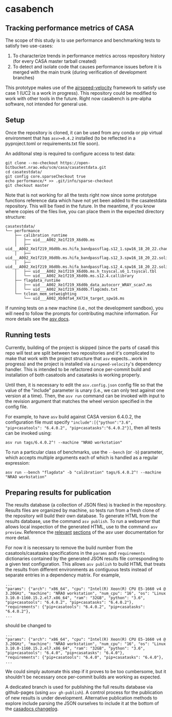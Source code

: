 # casabench
## Tracking performance metrics of CASA

The scope of this study is to use performance and benchmarking tests to satisfy two use-cases:
1. To characterize trends in performance metrics across repository history (for every CASA master tarball created)
2. To detect and isolate code that causes performance issues before it is merged with the main trunk (during verification of development branches)

This prototype makes use of the [airspeed-velocity](https://asv.readthedocs.io/en/stable/) framework to satisfy use case 1 (UC2 is a work in progress). This repository could be modified to work with other tools in the future.  Right now casabench is pre-alpha software, not intended for general use.

## Setup
Once the repository is cloned, it can be used from any conda or pip virtual environment that has `asv>=0.4.2` installed (to be reflected in a pyproject.toml or requirements.txt file soon).

An additonal step is required to configure access to test data:
```
git clone --no-checkout https://open-bitbucket.nrao.edu/scm/casa/casatestdata.git
cd casatestdata/
git config core.sparseCheckout true
echo performance/* >> .git/info/sparse-checkout
git checkout master
```
Note that is not working for all the tests right now since some prototype functions reference data which have not yet been added to the casatestdata repository. This will be fixed in the future. In the meantime, if you know where copies of the files live, you can place them in the expected directory structure:
```
casatestdata/
└── performance
    ├── calibration_runtime
    │   ├── uid___A002_Xe1f219_X6d0b.ms
    │   ├── uid___A002_Xe1f219_X6d0b.ms.hifa_bandpassflag.s12_1.spw16_18_20_22.channel.solintinf.bcal.tbl
    │   ├── uid___A002_Xe1f219_X6d0b.ms.hifa_bandpassflag.s12_3.spw16_18_20_22.solintinf.gacal.tbl
    │   ├── uid___A002_Xe1f219_X6d0b.ms.hifa_bandpassflag.s12_4.spw16_18_20_22.solintint.gpcal.tbl
    │   ├── uid___A002_Xe1f219_X6d0b.ms.h_tsyscal.s6_1.tsyscal.tbl
    │   └── uid___A002_Xe1f219_X6d0b.ms.s12.4.callibrary
    ├── flagdata_runtime
    │   ├── uid___A002_Xe1f219_X6d0b_data_autocorr_WRAY_scan7.ms
    │   └── uid___A002_Xe1f219_X6d0b.flagcmds.txt
    └── tclean_mem_setweighting
        └── uid___A002_Xb9dfa4_X4724_target_spw16.ms
```
If running tests on a new machine (i.e., not the development sandbox), you will need to follow the prompts for contributing machine information. For more details see the [asv docs](https://asv.readthedocs.io/en/stable/using.html#running-benchmarks).

## Running tests

Currently, building of the project is skipped (since the parts of casa6 this repo will test are split between two repositories and it's complicated to make that work with the project structure that `asv` expects...work in progress) and the project is installed via `airspeed-velocity`'s dependency handler. This is intended to be refactored once per-commit build and installation of both casatools and casatasks is working properly. 

Until then, it is necessary to edit the `asv.config.json` config file so that the value of the "include" parameter is unary (i.e., we can only test against one version at a time). Then, the `asv run` command can be invoked with input to the revision argument that matches the wheel version specified in the config file.

For example, to have `asv` build against CASA version 6.4.0.2, the configuration file must specify
`"include":[{"python":"3.6", "pip+casatools": "6.4.0.2", "pip+casatasks":"6.4.0.2"}]`, then all tests can be invoked using:
```
asv run tags/6.4.0.2^! --machine "NRAO workstation"
```
To run a particular class of benchmarks, use the `--bench` (or `-b`) parameter, which accepts multiple arguments each of which is handled as a regular expression:
```
asv run --bench "flagdata" -b "calibration" tags/6.4.0.2^! --machine "NRAO workstation"
```

## Preparing results for publication

The results database (a collection of JSON files) is tracked in the repository. Results files are organized by machine, so tests run from a fresh clone of the repository will build their own database. To generate HTML from the results database, use the command `asv publish`. To run a webserver that allows local inspection of the generated HTML, use to the command `asv preview`. Reference the [relevant](https://asv.readthedocs.io/en/stable/using.html#viewing-the-results) [sections](https://asv.readthedocs.io/en/stable/commands.html#asv-publish) of the asv user documentation for more detail.

For now it is necessary to remove the build number from the casatools/casatasks specifications in the `params` and `requirements` dictionaries contained by the generated JSON results file corresponding to a given test configuration. This allows `asv publish` to build HTML that treats the results from different environments as contiguous tests instead of separate entries in a dependency matrix. For example,
```
...
"params": {"arch": "x86_64", "cpu": "Intel(R) Xeon(R) CPU E5-1660 v4 @ 3.20GHz", "machine": "NRAO workstation", "num_cpu": "16", "os": "Linux 3.10.0-1160.15.2.el7.x86_64", "ram": "32GB", "python": "3.6", "pip+casatools": "6.4.0.2", "pip+casatasks": "6.4.0.2"}, 
"requirements": {"pip+casatools": "6.4.0.2", "pip+casatasks": "6.4.0.2"},
...
```
should be changed to
```
...
"params": {"arch": "x86_64", "cpu": "Intel(R) Xeon(R) CPU E5-1660 v4 @ 3.20GHz", "machine": "NRAO workstation", "num_cpu": "16", "os": "Linux 3.10.0-1160.15.2.el7.x86_64", "ram": "32GB", "python": "3.6", "pip+casatools": "6.4.0", "pip+casatasks": "6.4.0"}, 
"requirements": {"pip+casatools": "6.4.0", "pip+casatasks": "6.4.0"},
...
```
We could simply automate this step if it proves to be too cumbersome, but it shouldn't be necessary once per-commit builds are working as expected.

A dedicated branch is used for publishing the full results database via github-pages (using `asv gh-publish`). A control process for the publication of new results is under development. Alternative publication methods to explore include parsing the JSON ourselves to include it at the bottom of the [casadocs changelog](https://casadocs.readthedocs.io/en/latest/changelog.html).
